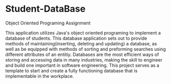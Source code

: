 # Student-DataBase
Object Oriented Programing Assignment

This application utilizes Java's object oriented programing to implement a database of students. This database application sets out to provide methods of maintaining(inserting, deleting and updating) a database, as well as be equipped with methods of sorting and preforming searches using different attributes of an entitiy. Databases are the most efficient ways of storing and accessing data in many industries, making the skill to engineer and build one important in software engineering. This project serves as a template to start and create a fully functioning database that is implementable in the workplace.
